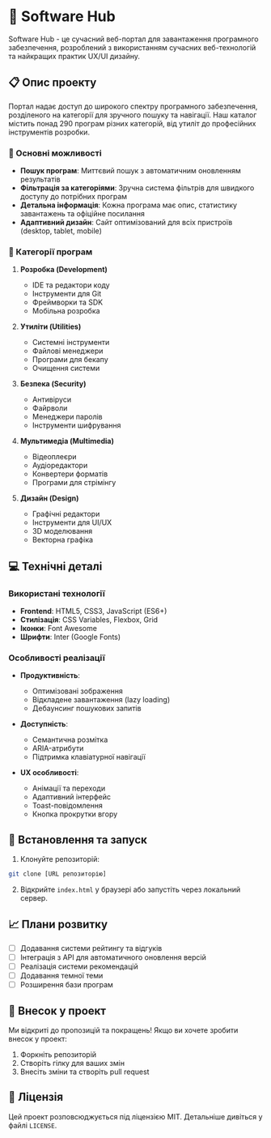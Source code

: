 # 🚀 Software Hub

Software Hub - це сучасний веб-портал для завантаження програмного забезпечення, розроблений з використанням сучасних веб-технологій та найкращих практик UX/UI дизайну.

## 📋 Опис проекту

Портал надає доступ до широкого спектру програмного забезпечення, розділеного на категорії для зручного пошуку та навігації. Наш каталог містить понад 290 програм різних категорій, від утиліт до професійних інструментів розробки.

### 🎯 Основні можливості

- **Пошук програм**: Миттєвий пошук з автоматичним оновленням результатів
- **Фільтрація за категоріями**: Зручна система фільтрів для швидкого доступу до потрібних програм
- **Детальна інформація**: Кожна програма має опис, статистику завантажень та офіційне посилання
- **Адаптивний дизайн**: Сайт оптимізований для всіх пристроїв (desktop, tablet, mobile)

### 📱 Категорії програм

1. **Розробка (Development)**
   - IDE та редактори коду
   - Інструменти для Git
   - Фреймворки та SDK
   - Мобільна розробка

2. **Утиліти (Utilities)**
   - Системні інструменти
   - Файлові менеджери
   - Програми для бекапу
   - Очищення системи

3. **Безпека (Security)**
   - Антивіруси
   - Файрволи
   - Менеджери паролів
   - Інструменти шифрування

4. **Мультимедіа (Multimedia)**
   - Відеоплеєри
   - Аудіоредактори
   - Конвертери форматів
   - Програми для стрімінгу

5. **Дизайн (Design)**
   - Графічні редактори
   - Інструменти для UI/UX
   - 3D моделювання
   - Векторна графіка

## 💻 Технічні деталі

### Використані технології

- **Frontend**: HTML5, CSS3, JavaScript (ES6+)
- **Стилізація**: CSS Variables, Flexbox, Grid
- **Іконки**: Font Awesome
- **Шрифти**: Inter (Google Fonts)

### Особливості реалізації

- **Продуктивність**: 
  - Оптимізовані зображення
  - Відкладене завантаження (lazy loading)
  - Дебаунсинг пошукових запитів

- **Доступність**: 
  - Семантична розмітка
  - ARIA-атрибути
  - Підтримка клавіатурної навігації

- **UX особливості**:
  - Анімації та переходи
  - Адаптивний інтерфейс
  - Toast-повідомлення
  - Кнопка прокрутки вгору

## 🚀 Встановлення та запуск

1. Клонуйте репозиторій:
```bash
git clone [URL репозиторію]
```

2. Відкрийте `index.html` у браузері або запустіть через локальний сервер.

## 📈 Плани розвитку

- [ ] Додавання системи рейтингу та відгуків
- [ ] Інтеграція з API для автоматичного оновлення версій
- [ ] Реалізація системи рекомендацій
- [ ] Додавання темної теми
- [ ] Розширення бази програм

## 👥 Внесок у проект

Ми відкриті до пропозицій та покращень! Якщо ви хочете зробити внесок у проект:

1. Форкніть репозиторій
2. Створіть гілку для ваших змін
3. Внесіть зміни та створіть pull request

## 📝 Ліцензія

Цей проект розповсюджується під ліцензією MIT. Детальніше дивіться у файлі `LICENSE`.
